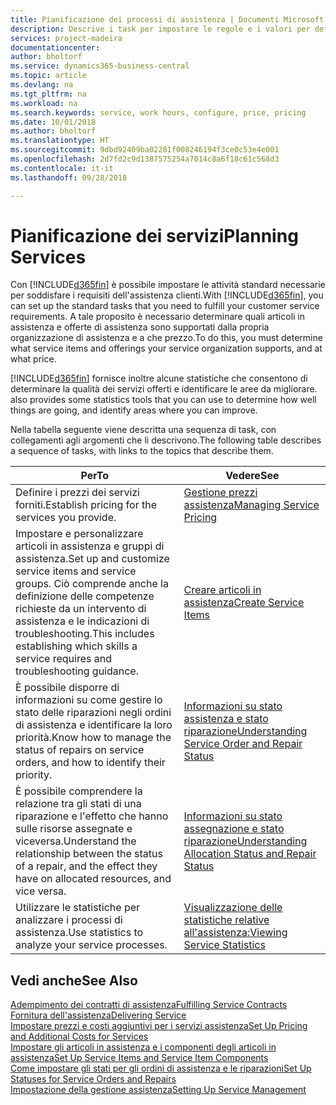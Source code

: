 ```yaml
---
title: Pianificazione dei processi di assistenza | Documenti Microsoft
description: Descrive i task per impostare le regole e i valori per definire i criteri e i processi di assistenza.
services: project-madeira
documentationcenter: 
author: bholtorf
ms.service: dynamics365-business-central
ms.topic: article
ms.devlang: na
ms.tgt_pltfrm: na
ms.workload: na
ms.search.keywords: service, work hours, configure, price, pricing
ms.date: 10/01/2018
ms.author: bholtorf
ms.translationtype: HT
ms.sourcegitcommit: 9dbd92409ba02281f008246194f3ce0c53e4e001
ms.openlocfilehash: 2d7fd2c9d1387575254a7014c8a6f18c61c568d3
ms.contentlocale: it-it
ms.lasthandoff: 09/28/2018

---
```

# <a name="planning-services"></a><span data-ttu-id="c635b-103">Pianificazione dei servizi</span><span class="sxs-lookup"><span data-stu-id="c635b-103">Planning Services</span></span>
<span data-ttu-id="c635b-104">Con [!INCLUDE[d365fin](includes/d365fin_md.md)] è possibile impostare le attività standard necessarie per soddisfare i requisiti dell'assistenza clienti.</span><span class="sxs-lookup"><span data-stu-id="c635b-104">With [!INCLUDE[d365fin](includes/d365fin_md.md)], you can set up the standard tasks that you need to fulfill your customer service requirements.</span></span> <span data-ttu-id="c635b-105">A tale proposito è necessario determinare quali articoli in assistenza e offerte di assistenza sono supportati dalla propria organizzazione di assistenza e a che prezzo.</span><span class="sxs-lookup"><span data-stu-id="c635b-105">To do this, you must determine what service items and offerings your service organization supports, and at what price.</span></span>   

[!INCLUDE[d365fin](includes/d365fin_md.md)] <span data-ttu-id="c635b-106">fornisce inoltre alcune statistiche che consentono di determinare la qualità dei servizi offerti e identificare le aree da migliorare.</span><span class="sxs-lookup"><span data-stu-id="c635b-106"> also provides some statistics tools that you can use to determine how well things are going, and identify areas where you can improve.</span></span>
  
<span data-ttu-id="c635b-107">Nella tabella seguente viene descritta una sequenza di task, con collegamenti agli argomenti che li descrivono.</span><span class="sxs-lookup"><span data-stu-id="c635b-107">The following table describes a sequence of tasks, with links to the topics that describe them.</span></span>   
  
|<span data-ttu-id="c635b-108">**Per**</span><span class="sxs-lookup"><span data-stu-id="c635b-108">**To**</span></span>|<span data-ttu-id="c635b-109">**Vedere**</span><span class="sxs-lookup"><span data-stu-id="c635b-109">**See**</span></span>|  
|------------|-------------|  
|<span data-ttu-id="c635b-110">Definire i prezzi dei servizi forniti.</span><span class="sxs-lookup"><span data-stu-id="c635b-110">Establish pricing for the services you provide.</span></span>|[<span data-ttu-id="c635b-111">Gestione prezzi assistenza</span><span class="sxs-lookup"><span data-stu-id="c635b-111">Managing Service Pricing</span></span>](service-service-price-management.md)|
|<span data-ttu-id="c635b-112">Impostare e personalizzare articoli in assistenza e gruppi di assistenza.</span><span class="sxs-lookup"><span data-stu-id="c635b-112">Set up and customize service items and service groups.</span></span> <span data-ttu-id="c635b-113">Ciò comprende anche la definizione delle competenze richieste da un intervento di assistenza e le indicazioni di troubleshooting.</span><span class="sxs-lookup"><span data-stu-id="c635b-113">This includes establishing which skills a service requires and troubleshooting guidance.</span></span>| [<span data-ttu-id="c635b-114">Creare articoli in assistenza</span><span class="sxs-lookup"><span data-stu-id="c635b-114">Create Service Items</span></span>](service-how-to-create-service-items.md)|  
|<span data-ttu-id="c635b-115">È possibile disporre di informazioni su come gestire lo stato delle riparazioni negli ordini di assistenza e identificare la loro priorità.</span><span class="sxs-lookup"><span data-stu-id="c635b-115">Know how to manage the status of repairs on service orders, and how to identify their priority.</span></span>|[<span data-ttu-id="c635b-116">Informazioni su stato assistenza e stato riparazione</span><span class="sxs-lookup"><span data-stu-id="c635b-116">Understanding Service Order and Repair Status</span></span>](service-service-order-status-and-repair-status.md)|  
|<span data-ttu-id="c635b-117">È possibile comprendere la relazione tra gli stati di una riparazione e l'effetto che hanno sulle risorse assegnate e viceversa.</span><span class="sxs-lookup"><span data-stu-id="c635b-117">Understand the relationship between the status of a repair, and the effect they have on allocated resources, and vice versa.</span></span>|[<span data-ttu-id="c635b-118">Informazioni su stato assegnazione e stato riparazione</span><span class="sxs-lookup"><span data-stu-id="c635b-118">Understanding Allocation Status and Repair Status</span></span>](service-allocation-status-and-repair-status.md)|  
|<span data-ttu-id="c635b-119">Utilizzare le statistiche per analizzare i processi di assistenza.</span><span class="sxs-lookup"><span data-stu-id="c635b-119">Use statistics to analyze your service processes.</span></span> | [<span data-ttu-id="c635b-120">Visualizzazione delle statistiche relative all'assistenza:</span><span class="sxs-lookup"><span data-stu-id="c635b-120">Viewing Service Statistics</span></span>](service-service-statistics.md) |

## <a name="see-also"></a><span data-ttu-id="c635b-121">Vedi anche</span><span class="sxs-lookup"><span data-stu-id="c635b-121">See Also</span></span>
[<span data-ttu-id="c635b-122">Adempimento dei contratti di assistenza</span><span class="sxs-lookup"><span data-stu-id="c635b-122">Fulfilling Service Contracts</span></span>](service-fulfill-service-contracts.md)  
[<span data-ttu-id="c635b-123">Fornitura dell'assistenza</span><span class="sxs-lookup"><span data-stu-id="c635b-123">Delivering Service</span></span>](service-deliver-service.md)  
[<span data-ttu-id="c635b-124">Impostare prezzi e costi aggiuntivi per i servizi assistenza</span><span class="sxs-lookup"><span data-stu-id="c635b-124">Set Up Pricing and Additional Costs for Services</span></span>](service-how-setup-service-costs-pricing.md)  
[<span data-ttu-id="c635b-125">Impostare gli articoli in assistenza e i componenti degli articoli in assistenza</span><span class="sxs-lookup"><span data-stu-id="c635b-125">Set Up Service Items and Service Item Components</span></span>](service-how-setup-service-items.md)  
[<span data-ttu-id="c635b-126">Come impostare gli stati per gli ordini di assistenza e le riparazioni</span><span class="sxs-lookup"><span data-stu-id="c635b-126">Set Up Statuses for Service Orders and Repairs</span></span>](service-order-repair-status.md)  
[<span data-ttu-id="c635b-127">Impostazione della gestione assistenza</span><span class="sxs-lookup"><span data-stu-id="c635b-127">Setting Up Service Management</span></span>](service-setup-service.md)  

